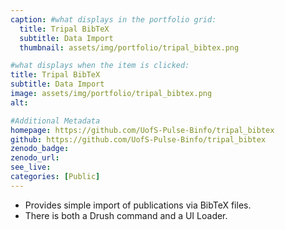 ```yaml
---
caption: #what displays in the portfolio grid:
  title: Tripal BibTeX
  subtitle: Data Import
  thumbnail: assets/img/portfolio/tripal_bibtex.png

#what displays when the item is clicked:
title: Tripal BibTeX
subtitle: Data Import
image: assets/img/portfolio/tripal_bibtex.png
alt:

#Additional Metadata
homepage: https://github.com/UofS-Pulse-Binfo/tripal_bibtex
github: https://github.com/UofS-Pulse-Binfo/tripal_bibtex
zenodo_badge:
zenodo_url:
see_live:
categories: [Public]
---
```


* Provides simple import of publications via BibTeX files.
* There is both a Drush command and a UI Loader.
